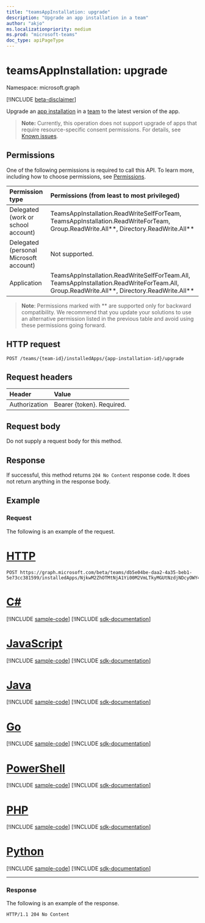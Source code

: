 ```yaml
---
title: "teamsAppInstallation: upgrade"
description: "Upgrade an app installation in a team"
author: "akjo"
ms.localizationpriority: medium
ms.prod: "microsoft-teams"
doc_type: apiPageType
---
```


# teamsAppInstallation: upgrade

Namespace: microsoft.graph

[!INCLUDE [beta-disclaimer](../../includes/beta-disclaimer.md)]

Upgrade an [app installation](../resources/teamsappinstallation.md) in a [team](../resources/team.md) to the latest version of the app.

> **Note:** Currently, this operation does not support upgrade of apps that require resource-specific consent permissions. For details, see [Known issues](/graph/known-issues#Installation-of-apps-that-require-resource-specific-consent-permissions-is-not-supported).

## Permissions

One of the following permissions is required to call this API. To learn more, including how to choose permissions, see [Permissions](/graph/permissions-reference).

|Permission type      | Permissions (from least to most privileged)              |
|:--------------------|:---------------------------------------------------------|
|Delegated (work or school account) | TeamsAppInstallation.ReadWriteSelfForTeam, TeamsAppInstallation.ReadWriteForTeam, Group.ReadWrite.All**, Directory.ReadWrite.All** |
|Delegated (personal Microsoft account) | Not supported.    |
|Application | TeamsAppInstallation.ReadWriteSelfForTeam.All, TeamsAppInstallation.ReadWriteForTeam.All, Group.ReadWrite.All**, Directory.ReadWrite.All** |

> **Note**: Permissions marked with ** are supported only for backward compatibility. We recommend that you update your solutions to use an alternative permission listed in the previous table and avoid using these permissions going forward.

## HTTP request
<!-- { "blockType": "ignored" } -->
```http
POST /teams/{team-id}/installedApps/{app-installation-id}/upgrade
```

## Request headers

| Header       | Value |
|:---------------|:--------|
| Authorization  | Bearer {token}. Required.  |

## Request body

Do not supply a request body for this method.

## Response

If successful, this method returns `204 No Content` response code. It does not return anything in the response body.

## Example

### Request

The following is an example of the request.


# [HTTP](#tab/http)
<!-- {
  "blockType": "request",
  "name": "upgrade_teamsapp_in_team",
  "sampleKeys": ["db5e04be-daa2-4a35-beb1-5e73cc381599", "NjkwM2ZhOTMtNjA1Yi00M2VmLTkyMGUtNzdjNDcyOWY4MjU4IyMwMjQwYTM2OC0yNWUwLTQ1NjktOGViZS0xMzYwMWNiNTVhMTg="]
}-->

```http
POST https://graph.microsoft.com/beta/teams/db5e04be-daa2-4a35-beb1-5e73cc381599/installedApps/NjkwM2ZhOTMtNjA1Yi00M2VmLTkyMGUtNzdjNDcyOWY4MjU4IyMwMjQwYTM2OC0yNWUwLTQ1NjktOGViZS0xMzYwMWNiNTVhMTg=/upgrade
```

# [C#](#tab/csharp)
[!INCLUDE [sample-code](../includes/snippets/csharp/upgrade-teamsapp-in-team-csharp-snippets.md)]
[!INCLUDE [sdk-documentation](../includes/snippets/snippets-sdk-documentation-link.md)]

# [JavaScript](#tab/javascript)
[!INCLUDE [sample-code](../includes/snippets/javascript/upgrade-teamsapp-in-team-javascript-snippets.md)]
[!INCLUDE [sdk-documentation](../includes/snippets/snippets-sdk-documentation-link.md)]

# [Java](#tab/java)
[!INCLUDE [sample-code](../includes/snippets/java/upgrade-teamsapp-in-team-java-snippets.md)]
[!INCLUDE [sdk-documentation](../includes/snippets/snippets-sdk-documentation-link.md)]

# [Go](#tab/go)
[!INCLUDE [sample-code](../includes/snippets/go/upgrade-teamsapp-in-team-go-snippets.md)]
[!INCLUDE [sdk-documentation](../includes/snippets/snippets-sdk-documentation-link.md)]

# [PowerShell](#tab/powershell)
[!INCLUDE [sample-code](../includes/snippets/powershell/upgrade-teamsapp-in-team-powershell-snippets.md)]
[!INCLUDE [sdk-documentation](../includes/snippets/snippets-sdk-documentation-link.md)]

# [PHP](#tab/php)
[!INCLUDE [sample-code](../includes/snippets/php/upgrade-teamsapp-in-team-php-snippets.md)]
[!INCLUDE [sdk-documentation](../includes/snippets/snippets-sdk-documentation-link.md)]

# [Python](#tab/python)
[!INCLUDE [sample-code](../includes/snippets/python/upgrade-teamsapp-in-team-python-snippets.md)]
[!INCLUDE [sdk-documentation](../includes/snippets/snippets-sdk-documentation-link.md)]

---

### Response

The following is an example of the response. 

<!-- {
  "blockType": "response",
  "name": "upgrade_teamsapp_in_team",
  "truncated": true
} -->
```http
HTTP/1.1 204 No Content
```

<!-- uuid: 8fcb5dbc-d5aa-4681-8e31-b001d5168d79
2015-10-25 14:57:30 UTC -->
<!--
{
  "type": "#page.annotation",
  "description": "Upgrade app in team",
  "keywords": "",
  "section": "documentation",
  "tocPath": "",
  "suppressions": []
}
-->


